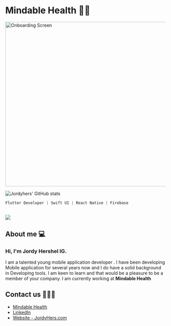 # Mindable Health 👋🏾

<img width="515" alt="Onboarding Screen" src="https://user-images.githubusercontent.com/49708438/186181510-24eab82f-6b9e-4034-896d-41ce49df03ed.png"> 

![Jordyhers' GitHub stats](https://github-readme-stats.vercel.app/api?username=jordyhers&show_icons=true&theme=buefy)

```dart
Flutter Developer | Swift UI | React Native | Firebase 
```
## ![](https://komarev.com/ghpvc/?username=jordyhers&color=green)


## About me 💻

### Hi, I'm Jordy Hershel IG. 
I am a talented young mobile application developer . I have been developing Mobile application for several years now and I do have a solid background in Developing tools. I am keen to learn and that would be a pleasure to be a member of your company. I am currently working at **Mindable Health**


## Contact us 👨🏾‍💼

- [Mindable Health](https://www.mindable.health/?lang=en)
- [LinkedIn ](www.linkedin.com/in/jordy-hershel-ig)
- [Website - JordyHers.com](https://jordyhers.com/#/)





